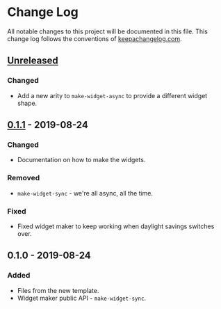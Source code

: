 # Change Log
All notable changes to this project will be documented in this file. This change log follows the conventions of [keepachangelog.com](http://keepachangelog.com/).

## [Unreleased]
### Changed
- Add a new arity to `make-widget-async` to provide a different widget shape.

## [0.1.1] - 2019-08-24
### Changed
- Documentation on how to make the widgets.

### Removed
- `make-widget-sync` - we're all async, all the time.

### Fixed
- Fixed widget maker to keep working when daylight savings switches over.

## 0.1.0 - 2019-08-24
### Added
- Files from the new template.
- Widget maker public API - `make-widget-sync`.

[Unreleased]: https://github.com/your-name/tiier-server/compare/0.1.1...HEAD
[0.1.1]: https://github.com/your-name/tiier-server/compare/0.1.0...0.1.1
